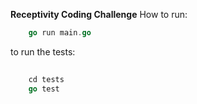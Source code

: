 **Receptivity Coding Challenge**
How to run:
```go
    go run main.go
```
to run the tests:
```go
    
    cd tests
    go test
```